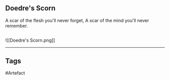 ## Doedre's Scorn
A scar of the flesh you'll never forget,
A scar of the mind you'll never remember.
## 
![[Doedre's Scorn.png]]

---
## Tags
#Artefact